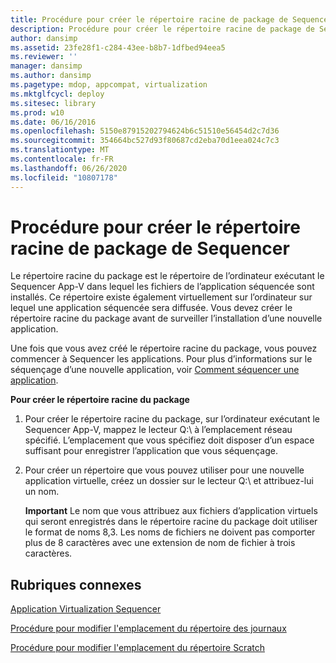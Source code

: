```yaml
---
title: Procédure pour créer le répertoire racine de package de Sequencer
description: Procédure pour créer le répertoire racine de package de Sequencer
author: dansimp
ms.assetid: 23fe28f1-c284-43ee-b8b7-1dfbed94eea5
ms.reviewer: ''
manager: dansimp
ms.author: dansimp
ms.pagetype: mdop, appcompat, virtualization
ms.mktglfcycl: deploy
ms.sitesec: library
ms.prod: w10
ms.date: 06/16/2016
ms.openlocfilehash: 5150e87915202794624b6c51510e56454d2c7d36
ms.sourcegitcommit: 354664bc527d93f80687cd2eba70d1eea024c7c3
ms.translationtype: MT
ms.contentlocale: fr-FR
ms.lasthandoff: 06/26/2020
ms.locfileid: "10807178"
---
```

# Procédure pour créer le répertoire racine de package de Sequencer


Le répertoire racine du package est le répertoire de l’ordinateur exécutant le Sequencer App-V dans lequel les fichiers de l’application séquencée sont installés. Ce répertoire existe également virtuellement sur l’ordinateur sur lequel une application séquencée sera diffusée. Vous devez créer le répertoire racine du package avant de surveiller l’installation d’une nouvelle application.

Une fois que vous avez créé le répertoire racine du package, vous pouvez commencer à Sequencer les applications. Pour plus d’informations sur le séquençage d’une nouvelle application, voir [Comment séquencer une application](how-to-sequence-an-application.md).

**Pour créer le répertoire racine du package**

1.  Pour créer le répertoire racine du package, sur l’ordinateur exécutant le Sequencer App-V, mappez le lecteur Q:\\ à l’emplacement réseau spécifié. L’emplacement que vous spécifiez doit disposer d’un espace suffisant pour enregistrer l’application que vous séquençage.

2.  Pour créer un répertoire que vous pouvez utiliser pour une nouvelle application virtuelle, créez un dossier sur le lecteur Q:\\ et attribuez-lui un nom.

    **Important**  Le nom que vous attribuez aux fichiers d’application virtuels qui seront enregistrés dans le répertoire racine du package doit utiliser le format de noms 8,3. Les noms de fichiers ne doivent pas comporter plus de 8 caractères avec une extension de nom de fichier à trois caractères.

     

## Rubriques connexes


[Application Virtualization Sequencer](application-virtualization-sequencer.md)

[Procédure pour modifier l'emplacement du répertoire des journaux](how-to-modify-the-log-directory-location.md)

[Procédure pour modifier l'emplacement du répertoire Scratch](how-to-modify-the-scratch-directory-location.md)

 

 






